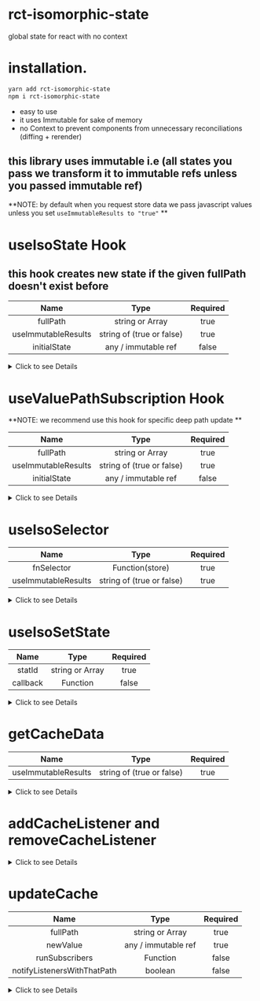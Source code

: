 # rct-isomorphic-state

global state for react with no context

# installation.

```sh
yarn add rct-isomorphic-state
npm i rct-isomorphic-state
```

- easy to use
- it uses Immutable for sake of memory
- no Context to prevent components from unnecessary reconciliations (diffing + rerender)

## this library uses immutable i.e (all states you pass we transform it to immutable refs unless you passed immutable ref)

**NOTE: by default when you request store data we pass javascript values unless you set `useImmutableResults to "true"` **

# useIsoState Hook

## this hook creates new state if the given fullPath doesn't exist before

|        Name         |               Type                | Required |
| :-----------------: | :-------------------------------: | :------: |
|      fullPath       | string or Array<string or number> |   true   |
| useImmutableResults |     string of (true or false)     |   true   |
|    initialState     |        any / immutable ref        |  false   |

<details>
  <summary>Click to see Details</summary>

- `fullPath` a path to the state or deep field in state you wanna access or create, if you passed array of strings | numbers we consider that as deep structure path

- `useImmutableResults` if "true" you could expect the state result as immutable ref else it's js data

- `initialState` could be any js value or immutable ref and if you passed undefined value we defaults it to immutable `Map | List`

## Example

```jsx
import React from "react";
import { useIsoState } from "rct-isomorphic-state/dist";

const initialState = {
  name: "name",
  age: 12,
};

export default () => {
  const [state, setState] = useIsoState(
    "stateId",
    "false", // "true" will make the returned state as immutable Map ref
    initialState
  );

  const onChange = React.useCallback(
    ({ target: { value, name } }) => {
      setState({ path: name, newStateValue: value });
    },
    [setState]
  );

  return (
    <div>
      <input
        // if useImmutableResults was "true" your could use  value like  `value={state.get("name")}`
        value={state.name}
        onChange={onChange}
        autoComplete="off"
        name="name"
        type="text"
      />

      <br />

      <input
        // if useImmutableResults was "true" your could use  value like  `value={state.get("age")}`
        value={state.age}
        onChange={onChange}
        name="age"
        type="number"
      />
    </div>
  );
};
```

</details>

# useValuePathSubscription Hook

**NOTE: we recommend use this hook for specific deep path update **

|        Name         |                Type                | Required |
| :-----------------: | :--------------------------------: | :------: |
|      fullPath       | string or Array<string  or number> |   true   |
| useImmutableResults |     string of (true or false)      |   true   |
|    initialState     |        any / immutable ref         |  false   |

<details>
  <summary>Click to see Details</summary>

- `fullPath` a path to the state or deep field in state you wanna access , if you passed array of strings | numbers we consider that as deep structure path

- `useImmutableResults` if "true" you could expect the state result as immutable ref else it's js data

- `initialState` could be any js data or immutable ref and if you passed undefined value we defaults it to immutable Map

## Examples

### Deep value example

```jsx
import React from "react";
import { useValuePathSubscription } from "rct-isomorphic-state/dist";

export default () => {
  const nameValue = useValuePathSubscription(["stateId", "name"], "false", "");

  return <div>{nameValue}</div>;
};
```

### State example

```jsx
import React from "react";
import { useValuePathSubscription } from "rct-isomorphic-state/dist";

export default () => {
  const stateValues = useValuePathSubscription(
    "stateId",
    "false", // "true" will make the returned state as immutable Map ref
    {}
  );

  // if useImmutableResults was "true" your could use  nameValue like  `value={state.get("name")}` return <div>{stateValues}</div>;
  return (
    <>
      {/* if useImmutableResults was "true" > <div>{stateValues.get("name")}</div> */}
      <div>{stateValues.name}</div>
      {/* if useImmutableResults was "true" > <div>{stateValues.get("age")}</div> */}
      <div>{stateValues.age}</div>
    </>
  );
};
```

</details>

# useIsoSelector

|        Name         |           Type            | Required |
| :-----------------: | :-----------------------: | :------: |
|     fnSelector      |      Function(store)      |   true   |
| useImmutableResults | string of (true or false) |   true   |

  <details>
  <summary>Click to see Details</summary>

- `fnSelector` a function that take the whole store and return what ever values you need

- `useImmutableResults` if "true" you could expect the state and store that passed to fnSelector result as immutable ref else it's js data

**NOTE: we memoize the values that you returned from fnSelector so next time if they didn't change there is not render to your components those use that selector **

## Example

```jsx
import React from "react";
import { useIsoSelector } from "rct-isomorphic-state/dist";

export default () => {
  const selectorData = useIsoSelector(store => store.stateId, "false");

  ## with Ts
  - interface DataFromSelector {
    name: string;
    age: number
  }

  const selectorData = useIsoSelector<DataFromSelector, "false">(store => store.stateId, "false");

  return <div>JSON.stringify(selectorData)</div>;
};
```

</details>

# useIsoSetState

|   Name   |               Type                | Required |
| :------: | :-------------------------------: | :------: |
|  statId  | string or Array<string ot number> |   true   |
| callback |             Function              |  false   |

  <details>
  <summary>Click to see Details</summary>

- `statId` a path to the state or deep field in state you wanna access , if you passed array of strings | numbers we consider that as deep structure path,

- `callback` if provided it will be executed after state update

**NOTE: it return a function that takes specific deep field/fields path and newValue **

## Example

```jsx
import React from "react";
import { useIsoSetState } from "rct-isomorphic-state/dist";

export default () => {
  const setState = useIsoSetState("appTheme");

  const onChange = React.useCallback(() => setState("primary", "activeTheme"), [
    setState,
  ]);

  return <Switch onChange={onChange} children="switch app theme" />;
};
```

</details>

# getCacheData

|        Name         |           Type            | Required |
| :-----------------: | :-----------------------: | :------: |
| useImmutableResults | string of (true or false) |   true   |

  <details>
  <summary>Click to see Details</summary>

## a function that takes `useImmutableResults Prop`

**NOTE: if your used `getCacheData` it won't re-updated if any fields did **

## Example

```jsx
import React from "react";
import { getCacheData } from "rct-isomorphic-state/dist";

export default () => {
  const store = getCacheData("false");
  return <div children={JSON.stringify(store)} />;
};
```

</details>

# addCacheListener and removeCacheListener

  <details>
  <summary>Click to see Details</summary>

## a function that takes new listener

- `newListener` should be like this structure,

```sh
  {
    subscriber: () => void | (updatedValues) => void;
    path: string | string[]
  }
```

## Example

```jsx
import React from "react";
import {
  addCacheListener,
  removeCacheListener,
} from "rct-isomorphic-state/dist";

export default () => {
  React.useEffect(() => {
    addCacheListener({
      path: ["stateId", "name"],
      subscriber: (newNameValue) => console.log(newNameValue), // maybe api(newNameValue)
    });

    return () => removeCacheListener(["stateId", "name"]);
  }, []);

  return <div />;
};
```

</details>

# updateCache

|            Name             |               Type                | Required |
| :-------------------------: | :-------------------------------: | :------: |
|          fullPath           | string or Array<string or number> |   true   |
|          newValue           |        any / immutable ref        |   true   |
|       runSubscribers        |             Function              |  false   |
| notifyListenersWithThatPath |              boolean              |  false   |

  <details>
  <summary>Click to see Details</summary>

- `fullPath` the path you wanna access to update it with new value

- `newValue` new value for update

- `notifyListenersWithThisPath` if true we notify other listeners those listen for `fullPath prop`

- `runSubscribers` if you want to notify another listeners

## Example

```jsx
import React from "react";
import { updateCache } from "rct-isomorphic-state/dist";

const onChange = (e) => {
  updateCache(
    ["stateId", "age"],
    e.target.value,

    // run your listeners
    //  () => null,

    // notifyListenersWithThisPath: don't notify Listeners listen for  ["stateId", "age"]
    false
  );
};

export default () => {
  return <Input onChange={onChange} />;
};
```

